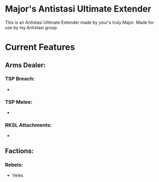 # Major's Antistasi Ultimate Extender

  This is an Antistasi Ultimate Extender made by your's truly Major.
  Made for use by my Antistasi group.

# Current Features
## Arms Dealer:
### TSP Breach:
* 
### TSP Melee:
* 
### RKSL Attachments:
* 
## Factions:
### Rebels:
  * Veles